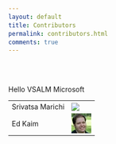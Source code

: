 ```yaml
---
layout: default
title: Contributors
permalink: contributors.html
comments: true
---
```


<br>
<br>
<p>Hello VSALM Microsoft</p>


<table class="mainTable" width="100%" cellspacing="0" cellpadding="0">
<tr>
<td>
Srivatsa Marichi
</td><td>
<img style="vertical-align:middle" src="images/vatsa.jpeg"  />
</tr>

<tr>
<td>
Ed Kaim
</td><td>
<img style="vertical-align:middle" src="images/ed.jpg"  />
</tr>
</table>



